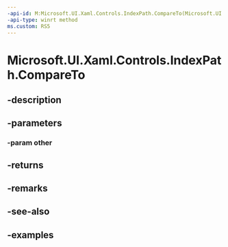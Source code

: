 ```yaml
---
-api-id: M:Microsoft.UI.Xaml.Controls.IndexPath.CompareTo(Microsoft.UI.Xaml.Controls.IndexPath)
-api-type: winrt method
ms.custom: RS5
---
```


<!-- Method syntax.
public int IndexPath.CompareTo(IndexPath other)
-->

# Microsoft.UI.Xaml.Controls.IndexPath.CompareTo

## -description

## -parameters
### -param other

## -returns

## -remarks

## -see-also

## -examples


